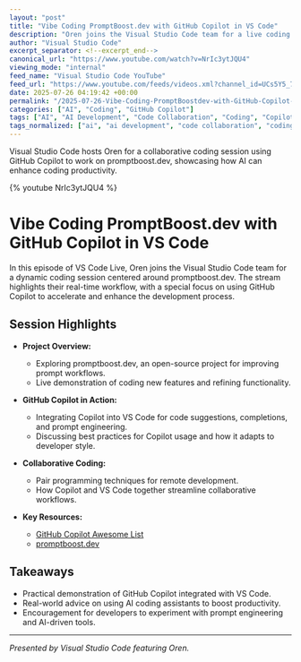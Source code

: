 ```yaml
---
layout: "post"
title: "Vibe Coding PromptBoost.dev with GitHub Copilot in VS Code"
description: "Oren joins the Visual Studio Code team for a live coding session focused on building and experimenting with promptboost.dev using GitHub Copilot. The episode demonstrates collaborative coding workflows in VS Code, highlights the use of AI-powered features for productivity, and explores practical tips for leveraging Copilot in real-world projects."
author: "Visual Studio Code"
excerpt_separator: <!--excerpt_end-->
canonical_url: "https://www.youtube.com/watch?v=NrIc3ytJQU4"
viewing_mode: "internal"
feed_name: "Visual Studio Code YouTube"
feed_url: "https://www.youtube.com/feeds/videos.xml?channel_id=UCs5Y5_7XK8HLDX0SLNwkd3w"
date: 2025-07-26 04:19:42 +00:00
permalink: "/2025-07-26-Vibe-Coding-PromptBoostdev-with-GitHub-Copilot-in-VS-Code.html"
categories: ["AI", "Coding", "GitHub Copilot"]
tags: ["AI", "AI Development", "Code Collaboration", "Coding", "Copilot Integration", "Development Workflow", "GitHub Copilot", "Live Coding", "Productivity Tools", "Prompt Engineering", "Promptboost.dev", "Software Engineering", "Videos", "VS Code", "VS Code Extensions"]
tags_normalized: ["ai", "ai development", "code collaboration", "coding", "copilot integration", "development workflow", "github copilot", "live coding", "productivity tools", "prompt engineering", "promptboostdotdev", "software engineering", "videos", "vs code", "vs code extensions"]
---
```


Visual Studio Code hosts Oren for a collaborative coding session using GitHub Copilot to work on promptboost.dev, showcasing how AI can enhance coding productivity.<!--excerpt_end-->

{% youtube NrIc3ytJQU4 %}

# Vibe Coding PromptBoost.dev with GitHub Copilot in VS Code

In this episode of VS Code Live, Oren joins the Visual Studio Code team for a dynamic coding session centered around promptboost.dev. The stream highlights their real-time workflow, with a special focus on using GitHub Copilot to accelerate and enhance the development process.

## Session Highlights

- **Project Overview:**
  - Exploring promptboost.dev, an open-source project for improving prompt workflows.
  - Live demonstration of coding new features and refining functionality.

- **GitHub Copilot in Action:**
  - Integrating Copilot into VS Code for code suggestions, completions, and prompt engineering.
  - Discussing best practices for Copilot usage and how it adapts to developer style.

- **Collaborative Coding:**
  - Pair programming techniques for remote development.
  - How Copilot and VS Code together streamline collaborative workflows.

- **Key Resources:**
  - [GitHub Copilot Awesome List](https://github.com/github/awesome-copilot)
  - [promptboost.dev](https://promptboost.dev)

## Takeaways

- Practical demonstration of GitHub Copilot integrated with VS Code.
- Real-world advice on using AI coding assistants to boost productivity.
- Encouragement for developers to experiment with prompt engineering and AI-driven tools.

---

*Presented by Visual Studio Code featuring Oren.*
